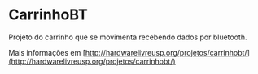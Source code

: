 # CarrinhoBT
Projeto do carrinho que se movimenta recebendo dados por bluetooth.

Mais informações em [http://hardwarelivreusp.org/projetos/carrinhobt/](http://hardwarelivreusp.org/projetos/carrinhobt/)
